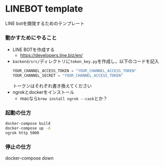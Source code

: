 # LINEBOT template
LINE botを開発するためのテンプレート

### 動かすためにやること
- LINE BOTを作成する
   - https://developers.line.biz/en/
- `backend/src/`ディレクトリに`token_key.py`を作成し，以下のコードを記入
    ```python
    YOUR_CHANNEL_ACCESS_TOKEN = "YOUR_CHANNEL_ACCESS_TOKEN"
    YOUR_CHANNEL_SECRET = "YOUR_CHANNEL_ACCESS_TOKEN"
    ```
    トークンはそれぞれ書き換えてください
- ngrokとdockerをインストール
  - macなら`brew install ngrok --cask`とか？

### 起動の仕方
```bash
docker-compose build
docker-compose up -d
ngrok http 5000
```
### 停止の仕方
docker-compose down
